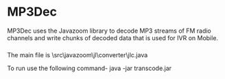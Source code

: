 # MP3Dec
MP3Dec uses the Javazoom library to decode MP3 streams of FM radio channels and write chunks of decoded data that is used for IVR on Mobile.

###
The main file is \src\javazoom\jl\converter\jlc.java

To run use the following command-
java -jar transcode.jar
